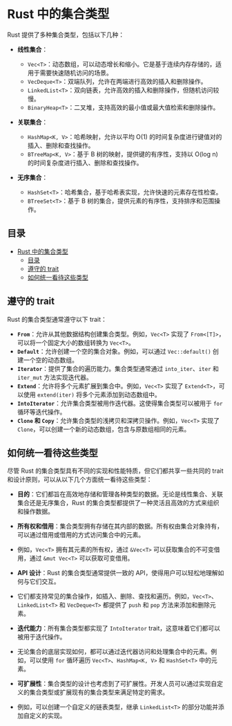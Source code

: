 # Rust 中的集合类型

Rust 提供了多种集合类型，包括以下几种：

- **线性集合**：
  - `Vec<T>`：动态数组，可以动态增长和缩小。它是基于连续内存存储的，适用于需要快速随机访问的场景。
  - `VecDeque<T>`：双端队列，允许在两端进行高效的插入和删除操作。
  - `LinkedList<T>`：双向链表，允许高效的插入和删除操作，但随机访问较慢。
  - `BinaryHeap<T>`：二叉堆，支持高效的最小值或最大值检索和删除操作。

- **关联集合**：
  - `HashMap<K, V>`：哈希映射，允许以平均 O(1) 的时间复杂度进行键值对的插入、删除和查找操作。
  - `BTreeMap<K, V>`：基于 B 树的映射，提供键的有序性，支持以 O(log n) 的时间复杂度进行插入、删除和查找操作。

- **无序集合**：
  - `HashSet<T>`：哈希集合，基于哈希表实现，允许快速的元素存在性检查。
  - `BTreeSet<T>`：基于 B 树的集合，提供元素的有序性，支持排序和范围操作。

## 目录

- [Rust 中的集合类型](#rust-中的集合类型)
  - [目录](#目录)
  - [遵守的 trait](#遵守的-trait)
  - [如何统一看待这些类型](#如何统一看待这些类型)

## 遵守的 trait

Rust 的集合类型通常遵守以下 trait：

- **`From`**：允许从其他数据结构创建集合类型。例如，`Vec<T>` 实现了 `From<[T]>`，可以将一个固定大小的数组转换为 `Vec<T>`。
- **`Default`**：允许创建一个空的集合对象。例如，可以通过 `Vec::default()` 创建一个空的动态数组。
- **`Iterator`**：提供了集合的遍历能力。集合类型通常通过 `into_iter`、`iter` 和 `iter_mut` 方法实现迭代器。
- **`Extend`**：允许将多个元素扩展到集合中。例如，`Vec<T>` 实现了 `Extend<T>`，可以使用 `extend(iter)` 将多个元素添加到动态数组中。
- **`IntoIterator`**：允许集合类型被用作迭代器。这使得集合类型可以被用于 `for` 循环等迭代操作。
- **`Clone` 和 `Copy`**：允许集合类型的浅拷贝和深拷贝操作。例如，`Vec<T>` 实现了 `Clone`，可以创建一个新的动态数组，包含与原数组相同的元素。

## 如何统一看待这些类型

尽管 Rust 的集合类型具有不同的实现和性能特质，但它们都共享一些共同的 trait 和设计原则，可以从以下几个方面统一看待这些类型：

- **目的**：它们都旨在高效地存储和管理各种类型的数据。无论是线性集合、关联集合还是无序集合，Rust 的集合类型都提供了一种灵活且高效的方式来组织和操作数据。

- **所有权和借用**：集合类型拥有存储在其内部的数据。所有权由集合对象持有，可以通过借用或借用的方式访问集合中的元素。
- 例如，`Vec<T>` 拥有其元素的所有权，通过 `&Vec<T>` 可以获取集合的不可变借用，通过 `&mut Vec<T>` 可以获取可变借用。

- **API 设计**：Rust 的集合类型通常提供一致的 API，使得用户可以轻松地理解如何与它们交互。
- 它们都支持常见的集合操作，如插入、删除、查找和遍历。例如，`Vec<T>`、`LinkedList<T>` 和 `VecDeque<T>` 都提供了 `push` 和 `pop` 方法来添加和删除元素。

- **迭代能力**：所有集合类型都实现了 `IntoIterator` trait，这意味着它们都可以被用于迭代操作。
- 无论集合的底层实现如何，都可以通过迭代器访问和处理集合中的元素。例如，可以使用 `for` 循环遍历 `Vec<T>`、`HashMap<K, V>` 和 `HashSet<T>` 中的元素。

- **可扩展性**：集合类型的设计也考虑到了可扩展性。开发人员可以通过实现自定义的集合类型或扩展现有的集合类型来满足特定的需求。
- 例如，可以创建一个自定义的链表类型，继承 `LinkedList<T>` 的部分功能并添加自定义的实现。
